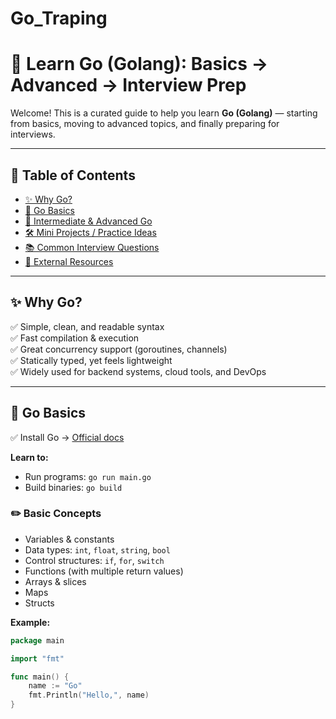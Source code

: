 # Go_Traping

# 📘 Learn Go (Golang): Basics → Advanced → Interview Prep

Welcome! This is a curated guide to help you learn **Go (Golang)** — starting from basics, moving to advanced topics, and finally preparing for interviews.

---

## 📌 Table of Contents
- [✨ Why Go?](#-why-go)
- [🐣 Go Basics](#-go-basics)
- [🚀 Intermediate & Advanced Go](#-intermediate--advanced-go)
- [🛠 Mini Projects / Practice Ideas](#-mini-projects--practice-ideas)
- [📚 Common Interview Questions](#-common-interview-questions)
- [🔗 External Resources](#-external-resources)

---

## ✨ Why Go?

✅ Simple, clean, and readable syntax  
✅ Fast compilation & execution  
✅ Great concurrency support (goroutines, channels)  
✅ Statically typed, yet feels lightweight  
✅ Widely used for backend systems, cloud tools, and DevOps

---

## 🐣 Go Basics

✅ Install Go → [Official docs](https://golang.org/doc/install)

**Learn to:**
- Run programs: `go run main.go`
- Build binaries: `go build`

### ✏️ Basic Concepts

- Variables & constants
- Data types: `int`, `float`, `string`, `bool`
- Control structures: `if`, `for`, `switch`
- Functions (with multiple return values)
- Arrays & slices
- Maps
- Structs

**Example:**
```go
package main

import "fmt"

func main() {
    name := "Go"
    fmt.Println("Hello,", name)
}
